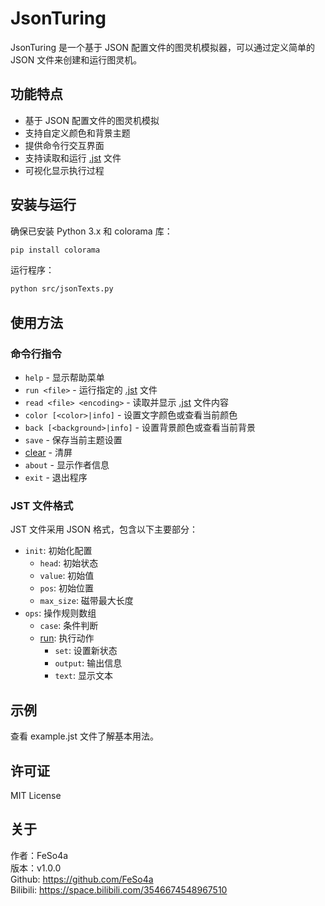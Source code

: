 # JsonTuring

JsonTuring 是一个基于 JSON 配置文件的图灵机模拟器，可以通过定义简单的 JSON 文件来创建和运行图灵机。

## 功能特点

- 基于 JSON 配置文件的图灵机模拟
- 支持自定义颜色和背景主题
- 提供命令行交互界面
- 支持读取和运行 [.jst](example.jst) 文件
- 可视化显示执行过程

## 安装与运行

确保已安装 Python 3.x 和 colorama 库：

```bash
pip install colorama
```

运行程序：

```bash
python src/jsonTexts.py
```

## 使用方法

### 命令行指令

- `help` - 显示帮助菜单
- `run <file>` - 运行指定的 [.jst](example.jst) 文件
- `read <file> <encoding>` - 读取并显示 [.jst](example.jst) 文件内容
- `color [<color>|info]` - 设置文字颜色或查看当前颜色
- `back [<background>|info]` - 设置背景颜色或查看当前背景
- `save` - 保存当前主题设置
- [clear](src\JsonTuring.py#L109-L113) - 清屏
- `about` - 显示作者信息
- `exit` - 退出程序

### JST 文件格式

JST 文件采用 JSON 格式，包含以下主要部分：

- `init`: 初始化配置
  - `head`: 初始状态
  - `value`: 初始值
  - `pos`: 初始位置
  - `max_size`: 磁带最大长度
- `ops`: 操作规则数组
  - `case`: 条件判断
  - [run](src\JsonTuring.py#L234-L368): 执行动作
    - `set`: 设置新状态
    - `output`: 输出信息
    - `text`: 显示文本

## 示例

查看 example.jst 文件了解基本用法。

## 许可证

MIT License

## 关于
作者：FeSo4a  
版本：v1.0.0  
Github: https://github.com/FeSo4a  
Bilibili: https://space.bilibili.com/3546674548967510